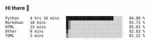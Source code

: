 ### Hi there 👋

<!--START_SECTION:waka-->

```text
Python     4 hrs 26 mins   █████████████████████░░░░   84.08 %
Markdown   18 mins         █▒░░░░░░░░░░░░░░░░░░░░░░░   05.73 %
HTML       15 mins         █▒░░░░░░░░░░░░░░░░░░░░░░░   05.03 %
Other      8 mins          ▓░░░░░░░░░░░░░░░░░░░░░░░░   02.83 %
TOML       3 mins          ▒░░░░░░░░░░░░░░░░░░░░░░░░   01.22 %
```

<!--END_SECTION:waka-->
